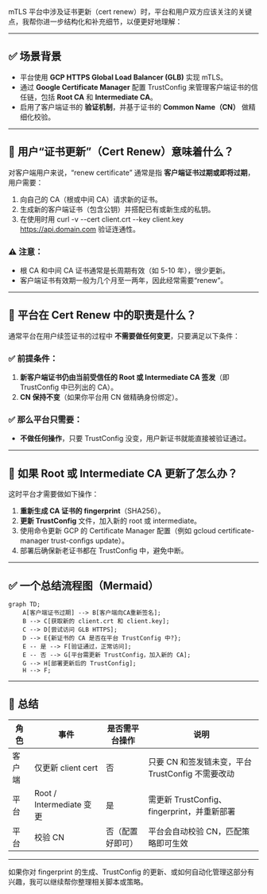 mTLS 平台中涉及证书更新（cert renew）时，平台和用户双方应该关注的关键点，我帮你进一步结构化和补充细节，以便更好地理解：

---

## **✅ 场景背景**

- 平台使用 **GCP HTTPS Global Load Balancer (GLB)** 实现 mTLS。
- 通过 **Google Certificate Manager** 配置 TrustConfig 来管理客户端证书的信任链，包括 **Root CA** 和 **Intermediate CA**。
- 启用了客户端证书的 **验证机制**，并基于证书的 **Common Name（CN）** 做精细化校验。

---

## **🎯 用户“证书更新”（Cert Renew）意味着什么？**

对客户端用户来说，“renew certificate” 通常是指 **客户端证书过期或即将过期**，用户需要：

1. 向自己的 CA（根或中间 CA）请求新的证书。
2. 生成新的客户端证书（包含公钥）并搭配已有或新生成的私钥。
3. 在使用时用 curl -v --cert client.crt --key client.key https://api.domain.com 验证连通性。

### **⚠️ 注意：**

- 根 CA 和中间 CA 证书通常是长周期有效（如 5-10 年），很少更新。
- 客户端证书有效期一般为几个月至一两年，因此经常需要“renew”。

---

## **🧠 平台在 Cert Renew 中的职责是什么？**

通常平台在用户续签证书的过程中 **不需要做任何变更**，只要满足以下条件：

### **✅ 前提条件：**

1. **新客户端证书仍由当前受信任的 Root 或 Intermediate CA 签发**（即 TrustConfig 中已列出的 CA）。
2. **CN 保持不变**（如果你平台用 CN 做精确身份绑定）。

### **✅ 那么平台只需要：**

- **不做任何操作**，只要 TrustConfig 没变，用户新证书就能直接被验证通过。

---

## **🔁 如果 Root 或 Intermediate CA 更新了怎么办？**

这时平台才需要做如下操作：

1. **重新生成 CA 证书的 fingerprint**（SHA256）。
2. **更新 TrustConfig** 文件，加入新的 root 或 intermediate。
3. 使用命令更新 GCP 的 Certificate Manager 配置（例如 gcloud certificate-manager trust-configs update）。
4. 部署后确保新老证书都在 TrustConfig 中，避免中断。

---

## **✅ 一个总结流程图（Mermaid）**

```mermaid
graph TD;
    A[客户端证书过期] --> B[客户端向CA重新签名];
    B --> C[获取新的 client.crt 和 client.key];
    C --> D[尝试访问 GLB HTTPS];
    D --> E{新证书的 CA 是否在平台 TrustConfig 中?};
    E -- 是 --> F[验证通过，正常访问];
    E -- 否 --> G[平台需更新 TrustConfig，加入新的 CA];
    G --> H[部署更新后的 TrustConfig];
    H --> F;
```

---

## **📝 总结**

| **角色** | **事件**                 | **是否需平台操作** | **说明**                                          |
| -------- | ------------------------ | ------------------ | ------------------------------------------------- |
| 客户端   | 仅更新 client cert       | 否                 | 只要 CN 和签发链未变，平台 TrustConfig 不需要改动 |
| 平台     | Root / Intermediate 变更 | 是                 | 需更新 TrustConfig、fingerprint，并重新部署       |
| 平台     | 校验 CN                  | 否（配置好即可）   | 平台会自动校验 CN，匹配策略即可生效               |

---

如果你对 fingerprint 的生成、TrustConfig 的更新、或如何自动化管理这部分有兴趣，我可以继续帮你整理相关脚本或策略。
